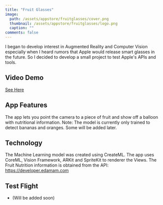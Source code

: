 ```yaml
---
title: "Fruit Glasses"
image:
  path: /assets/appstore/fruitglasses/cover.png
  thumbnail: /assets/appstore/fruitglasses/logo.png
  caption: ""
comments: false
---
```


I began to develop interest in Augmented Reality and Computer Vision especially when I heard rumors
that Apple would release smart glasses in the future.
So I decided to develop a small project to test Apple's APIs and tools.

## Video Demo
[See Here](https://youtu.be/Y1IuyVyK4bc)

## App Features

The app lets you point the camera to a piece of fruit and show off a balloon with nutritional information.
Note: The model is currently only trained to detect bananas and oranges. Some will be added later.

## Technology

The Machine Learning model was created using CreateML.
The app uses CoreML, Vision Framework, ARKit and SpriteKit to renderer the Views.
The Fruit Nutrition information is obtained from the API:
https://developer.edamam.com


## Test Flight

* (Will be added soon)
